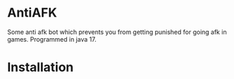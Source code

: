 # AntiAFK
Some anti afk bot which prevents you from getting punished for going afk in games. Programmed in java 17.

# Installation
